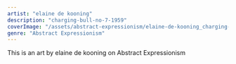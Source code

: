 ```yaml
---
artist: "elaine de kooning"
description: "charging-bull-no-7-1959"
coverImage: "/assets/abstract-expressionism/elaine-de-kooning_charging-bull-no-7-1959.jpg"
genre: "Abstract Expressionism"
---
```

This is an art by elaine de kooning on Abstract Expressionism


